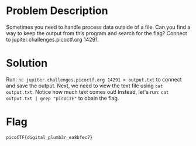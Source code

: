 # Problem Description
Sometimes you need to handle process data outside of a file. Can you find a way to keep the output from this program and search for the flag? Connect to jupiter.challenges.picoctf.org 14291.

# Solution
Run: `nc jupiter.challenges.picoctf.org 14291 > output.txt` to connect and save the output. Next, we need to view the text file using `cat output.txt`. Notice how much text comes out! Instead, let's run: `cat output.txt | grep "picoCTF"` to obain the flag.

# Flag
`picoCTF{digital_plumb3r_ea8bfec7}`
